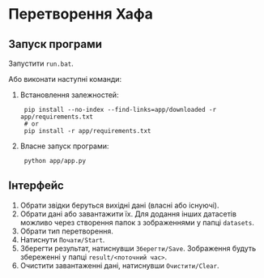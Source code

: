 # Перетворення Хафа

## Запуск програми

Запустити `run.bat`.

Або виконати наступні команди:

1. Встановлення залежностей:

        pip install --no-index --find-links=app/downloaded -r app/requirements.txt
        # or
        pip install -r app/requirements.txt

2. Власне запуск програми:

        python app/app.py

## Інтерфейс

1. Обрати звідки беруться вихідні дані (власні або існуючі).
2. Обрати дані або завантажити їх. 
Для додання інших датасетів можливо через створення папок з зображеннями у папці `datasets`.
3. Обрати тип перетворення.
4. Натиснути `Почати/Start`.
5. Зберегти результат, натиснувши `Зберегти/Save`.
Зображення будуть збереженні у папці `result/<поточний час>`.
6. Очистити завантаженні дані, натиснувши `Очистити/Clear`.

